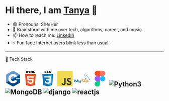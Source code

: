 # Hi there, I am <a href="https://www.github.com/tanya-johari/" target="_blank">Tanya</a> 👋

- 😄 Pronouns: She/Her
- 💬 Brainstorm with me over tech, algorithms, career, and music.
- 📫 How to reach me: <a href="https://www.linkedin.com/in/tanya-johari/" target="_blank">LinkedIn</a>
- ⚡ Fun fact: Internet users blink less than usual.

---

🧰 Tech Stack

<img src="https://github.com/devicons/devicon/blob/master/icons/cplusplus/cplusplus-original.svg" alt="c++ Logo" width="50" height="50"/> <img src="https://github.com/devicons/devicon/blob/master/icons/html5/html5-original-wordmark.svg" alt="html5 Logo" width="50" height="50"/> <img src="https://github.com/devicons/devicon/blob/master/icons/css3/css3-original-wordmark.svg" alt="css Logo" width="50" height="50"/> <img src="https://github.com/devicons/devicon/blob/master/icons/javascript/javascript-original.svg" alt="js Logo" width="50" height="50"/>  <img src="https://github.com/devicons/devicon/blob/master/icons/mysql/mysql-original-wordmark.svg" alt="mysql Logo" width="50" height="50"/> <img src="https://github.com/devicons/devicon/blob/master/icons/figma/figma-original.svg" alt="figma Logo" width="50" height="50"/>
<img src="https://upload.wikimedia.org/wikipedia/commons/thumb/c/c3/Python-logo-notext.svg/1200px-Python-logo-notext.svg.png" alt="Python3" width="50" height="50"/>
<img src="https://cdn.icon-icons.com/icons2/2415/PNG/512/mongodb_original_wordmark_logo_icon_146425.png" alt="MongoDB" width="50" height="50"/>
<img src="https://www.liblogo.com/img-logo/dj3164d344-django-logo-django-logo-png-transparent-amp-svg-vector-freebie-supply.png" alt="django" width="50" height="50"/>
<img src="https://ionicframework.com/docs/icons/logo-react-icon.png" alt="reactjs" width="50" height="50"/>
---

